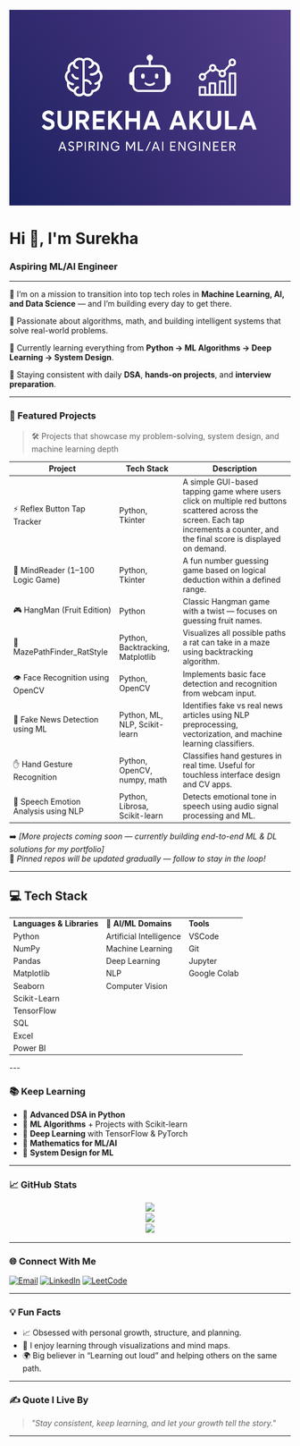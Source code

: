 <!-- GitHub Profile README for Surekha Akula -->
<p align="center">
  <img src="banner.png" alt="Surekha Akula Banner" width="100%" height="350"/>
</p>
<h1 align="left">Hi 👋, I'm Surekha</h1>
<h3 align="left">Aspiring ML/AI Engineer</h3>

---

🎯 I’m on a mission to transition into top tech roles in **Machine Learning, AI, and Data Science** — and I’m building every day to get there.

🧠 Passionate about algorithms, math, and building intelligent systems that solve real-world problems.

🌱 Currently learning everything from **Python → ML Algorithms → Deep Learning → System Design**.

💪 Staying consistent with daily **DSA**, **hands-on projects**, and **interview preparation**.

---

### 🚀 Featured Projects

> 🛠 Projects that showcase my problem-solving, system design, and machine learning depth

| Project | Tech Stack | Description |
|--------|------------|-------------|
| ⚡ Reflex Button Tap Tracker | Python, Tkinter | A simple GUI-based tapping game where users click on multiple red buttons scattered across the screen. Each tap increments a counter, and the final score is displayed on demand. |
| 🧠 MindReader (1–100 Logic Game) | Python, Tkinter | A fun number guessing game based on logical deduction within a defined range. |
| 🎮 HangMan (Fruit Edition) | Python | Classic Hangman game with a twist — focuses on guessing fruit names. |
| 🧭 MazePathFinder_RatStyle | Python, Backtracking, Matplotlib | Visualizes all possible paths a rat can take in a maze using backtracking algorithm. |
| 👁️ Face Recognition using OpenCV | Python, OpenCV | Implements basic face detection and recognition from webcam input. |
| 📰 Fake News Detection using ML | Python, ML, NLP, Scikit-learn | Identifies fake vs real news articles using NLP preprocessing, vectorization, and machine learning classifiers. |
| ✋ Hand Gesture Recognition | Python, OpenCV, numpy, math | Classifies hand gestures in real time. Useful for touchless interface design and CV apps. |
| 🎤 Speech Emotion Analysis using NLP | Python, Librosa, Scikit-learn | Detects emotional tone in speech using audio signal processing and ML. |

➡️ _[More projects coming soon — currently building end-to-end ML & DL solutions for my portfolio]_  
📁 _Pinned repos will be updated gradually — follow to stay in the loop!_

---
<h2>💻 Tech Stack</h2>

<table>
  <tr>
    <td><strong>Languages & Libraries</strong></td>
    <td><strong>🧠 AI/ML Domains</strong></td>
    <td><strong>Tools</strong></td>
  </tr>
  <tr>
    <td>Python</td>
    <td>Artificial Intelligence</td>
    <td>VSCode</td>
  </tr>
  <tr>
    <td>NumPy</td>
    <td>Machine Learning</td>
    <td>Git</td>
  </tr>
  <tr>
    <td>Pandas</td>
    <td>Deep Learning</td>
    <td>Jupyter</td>
  </tr>
  <tr>
    <td>Matplotlib</td>
    <td>NLP</td>
    <td>Google Colab</td>
  </tr>
  <tr>
    <td>Seaborn</td>
    <td>Computer Vision</td>
    <td></td>
  </tr>
  <tr>
    <td>Scikit-Learn</td>
    <td></td>
    <td></td>
  </tr>
  <tr>
    <td>TensorFlow</td>
    <td></td>
    <td></td>
  </tr>
  <tr>
    <td>SQL</td>
    <td></td>
    <td></td>
  </tr>
  <tr>
    <td>Excel</td>
    <td></td>
    <td></td>
  </tr>
  <tr>
    <td>Power BI</td>
    <td></td>
    <td></td>
  </tr>
</table>
---

### 📚 Keep Learning

- 📖 **Advanced DSA in Python**
- 🤖 **ML Algorithms** + Projects with Scikit-learn
- 🧠 **Deep Learning** with TensorFlow & PyTorch
- 🧮 **Mathematics for ML/AI**
- 🧩 **System Design for ML** 

---

### 📈 GitHub Stats

<p align="center">
  <img src="https://github-readme-streak-stats.herokuapp.com/?user=SUREKHA1AKULA&theme=radical" />
  <br/>
  <img src="https://github-readme-stats.vercel.app/api/top-langs/?username=SUREKHA1AKULA&layout=compact&theme=radical" />
  <br/>
  <img src="https://github-readme-stats.vercel.app/api?username=SUREKHA1AKULA&show_icons=true&theme=radical" />
</p>

---

### 🌐 Connect With Me

<p align="left">
  <a href="mailto:surekha2393@gmail.com" target="_blank"><img alt="Email" src="https://img.shields.io/badge/Email-D14836?style=flat-square&logo=gmail&logoColor=white" /></a>
  <a href="https://www.linkedin.com/in/surekha-akula/" target="_blank"><img alt="LinkedIn" src="https://img.shields.io/badge/LinkedIn-0A66C2?style=flat-square&logo=linkedin&logoColor=white" /></a>
  <a href="https://leetcode.com/u/Surekha_Akula/" target="_blank"><img alt="LeetCode" src="https://img.shields.io/badge/LeetCode-FFA116?style=flat-square&logo=leetcode&logoColor=white" /></a>
</p>

---
### 💡 Fun Facts

- 📈 Obsessed with personal growth, structure, and planning.
- 🎨 I enjoy learning through visualizations and mind maps.
- 🌍 Big believer in “Learning out loud” and helping others on the same path.

---

### ✍️ Quote I Live By

> *"Stay consistent, keep learning, and let your growth tell the story."*

---
<!-- GitHub Profile Tags -->
<!-- Machine Learning | Data Science | AI | Python | NLP | Deep Learning | ML Projects | OpenCV | TensorFlow | Scikit-learn -->
